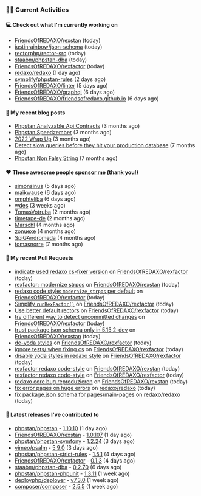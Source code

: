 ### 👨‍💻 Current Activities


#### 💻 Check out what I'm currently working on

- [FriendsOfREDAXO/rexstan](https://github.com/FriendsOfREDAXO/rexstan) (today)
- [justinrainbow/json-schema](https://github.com/justinrainbow/json-schema) (today)
- [rectorphp/rector-src](https://github.com/rectorphp/rector-src) (today)
- [staabm/phpstan-dba](https://github.com/staabm/phpstan-dba) (today)
- [FriendsOfREDAXO/rexfactor](https://github.com/FriendsOfREDAXO/rexfactor) (today)
- [redaxo/redaxo](https://github.com/redaxo/redaxo) (1 day ago)
- [symplify/phpstan-rules](https://github.com/symplify/phpstan-rules) (2 days ago)
- [FriendsOfREDAXO/linter](https://github.com/FriendsOfREDAXO/linter) (5 days ago)
- [FriendsOfREDAXO/graphql](https://github.com/FriendsOfREDAXO/graphql) (6 days ago)
- [FriendsOfREDAXO/friendsofredaxo.github.io](https://github.com/FriendsOfREDAXO/friendsofredaxo.github.io) (6 days ago)


#### 📜 My recent blog posts

- [Phpstan Analyzable Api Contracts](https://staabm.github.io/2022/12/29/phpstan-analyzable-api-contracts.html) (3 months ago)
- [Phpstan Speedzember](https://staabm.github.io/2022/12/23/phpstan-speedzember.html) (3 months ago)
- [2022 Wrap Up](https://staabm.github.io/2022/12/20/2022-wrap-up.html) (3 months ago)
- [Detect slow queries before they hit your production database](https://staabm.github.io/2022/08/16/phpstan-dba-query-plan-analysis.html) (7 months ago)
- [Phpstan Non Falsy String](https://staabm.github.io/2022/08/11/phpstan-non-falsy-string.html) (7 months ago)


#### ❤️ These awesome people [sponsor me](https://github.com/sponsors/staabm) (thank you!)

- [simonsinus](https://github.com/simonsinus) (5 days ago)
- [maikwause](https://github.com/maikwause) (6 days ago)
- [omphteliba](https://github.com/omphteliba) (6 days ago)
- [wdes](https://github.com/wdes) (3 weeks ago)
- [TomasVotruba](https://github.com/TomasVotruba) (2 months ago)
- [timetape-de](https://github.com/timetape-de) (2 months ago)
- [Marschl](https://github.com/Marschl) (4 months ago)
- [zonuexe](https://github.com/zonuexe) (4 months ago)
- [SpiGAndromeda](https://github.com/SpiGAndromeda) (4 months ago)
- [tomasnorre](https://github.com/tomasnorre) (7 months ago)


#### 🔨 My recent Pull Requests

- [indicate used redaxo cs-fixer version](https://github.com/FriendsOfREDAXO/rexfactor/pull/56) on [FriendsOfREDAXO/rexfactor](https://github.com/FriendsOfREDAXO/rexfactor) (today)
- [rexfactor: modernize strpos](https://github.com/FriendsOfREDAXO/rexstan/pull/466) on [FriendsOfREDAXO/rexstan](https://github.com/FriendsOfREDAXO/rexstan) (today)
- [redaxo code style: `modernize_strpos` per default](https://github.com/FriendsOfREDAXO/rexfactor/pull/54) on [FriendsOfREDAXO/rexfactor](https://github.com/FriendsOfREDAXO/rexfactor) (today)
- [Simplify `runRexFactor()`](https://github.com/FriendsOfREDAXO/rexfactor/pull/53) on [FriendsOfREDAXO/rexfactor](https://github.com/FriendsOfREDAXO/rexfactor) (today)
- [Use better default rectors](https://github.com/FriendsOfREDAXO/rexfactor/pull/52) on [FriendsOfREDAXO/rexfactor](https://github.com/FriendsOfREDAXO/rexfactor) (today)
- [try different way to detect uncommitted changes](https://github.com/FriendsOfREDAXO/rexfactor/pull/51) on [FriendsOfREDAXO/rexfactor](https://github.com/FriendsOfREDAXO/rexfactor) (today)
- [trust package.json schema only in 5.15.2-dev](https://github.com/FriendsOfREDAXO/rexstan/pull/464) on [FriendsOfREDAXO/rexstan](https://github.com/FriendsOfREDAXO/rexstan) (today)
- [de-yoda styles](https://github.com/FriendsOfREDAXO/rexfactor/pull/50) on [FriendsOfREDAXO/rexfactor](https://github.com/FriendsOfREDAXO/rexfactor) (today)
- [ignore tests/ when fixing cs](https://github.com/FriendsOfREDAXO/rexfactor/pull/49) on [FriendsOfREDAXO/rexfactor](https://github.com/FriendsOfREDAXO/rexfactor) (today)
- [disable yoda styles in redaxo style](https://github.com/FriendsOfREDAXO/rexfactor/pull/48) on [FriendsOfREDAXO/rexfactor](https://github.com/FriendsOfREDAXO/rexfactor) (today)
- [rexfactor redaxo code-style](https://github.com/FriendsOfREDAXO/rexstan/pull/463) on [FriendsOfREDAXO/rexstan](https://github.com/FriendsOfREDAXO/rexstan) (today)
- [rexfactor redaxo code-style](https://github.com/FriendsOfREDAXO/rexfactor/pull/47) on [FriendsOfREDAXO/rexfactor](https://github.com/FriendsOfREDAXO/rexfactor) (today)
- [redaxo core bug reproduzieren](https://github.com/FriendsOfREDAXO/rexstan/pull/462) on [FriendsOfREDAXO/rexstan](https://github.com/FriendsOfREDAXO/rexstan) (today)
- [fix error pages on huge errors](https://github.com/redaxo/redaxo/pull/5683) on [redaxo/redaxo](https://github.com/redaxo/redaxo) (today)
- [fix package.json schema for pages/main-pages](https://github.com/redaxo/redaxo/pull/5682) on [redaxo/redaxo](https://github.com/redaxo/redaxo) (today)


#### 🔭 Latest releases I've contributed to

- [phpstan/phpstan](https://github.com/phpstan/phpstan) - [1.10.10](https://github.com/phpstan/phpstan/releases/tag/1.10.10) (1 day ago)
- [FriendsOfREDAXO/rexstan](https://github.com/FriendsOfREDAXO/rexstan) - [1.0.107](https://github.com/FriendsOfREDAXO/rexstan/releases/tag/1.0.107) (1 day ago)
- [phpstan/phpstan-symfony](https://github.com/phpstan/phpstan-symfony) - [1.2.24](https://github.com/phpstan/phpstan-symfony/releases/tag/1.2.24) (3 days ago)
- [vimeo/psalm](https://github.com/vimeo/psalm) - [5.9.0](https://github.com/vimeo/psalm/releases/tag/5.9.0) (3 days ago)
- [phpstan/phpstan-strict-rules](https://github.com/phpstan/phpstan-strict-rules) - [1.5.1](https://github.com/phpstan/phpstan-strict-rules/releases/tag/1.5.1) (4 days ago)
- [FriendsOfREDAXO/rexfactor](https://github.com/FriendsOfREDAXO/rexfactor) - [0.1.3](https://github.com/FriendsOfREDAXO/rexfactor/releases/tag/0.1.3) (4 days ago)
- [staabm/phpstan-dba](https://github.com/staabm/phpstan-dba) - [0.2.70](https://github.com/staabm/phpstan-dba/releases/tag/0.2.70) (6 days ago)
- [phpstan/phpstan-phpunit](https://github.com/phpstan/phpstan-phpunit) - [1.3.11](https://github.com/phpstan/phpstan-phpunit/releases/tag/1.3.11) (1 week ago)
- [deployphp/deployer](https://github.com/deployphp/deployer) - [v7.3.0](https://github.com/deployphp/deployer/releases/tag/v7.3.0) (1 week ago)
- [composer/composer](https://github.com/composer/composer) - [2.5.5](https://github.com/composer/composer/releases/tag/2.5.5) (1 week ago)
